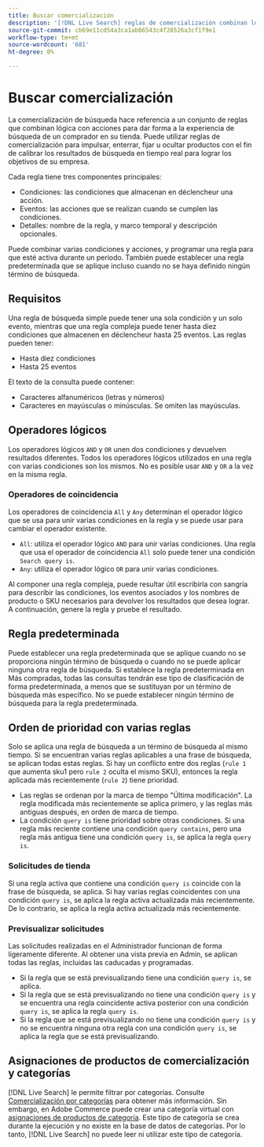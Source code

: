```yaml
---
title: Buscar comercialización
description: '[!DNL Live Search] reglas de comercialización combinan lógica con acciones para dar forma a la experiencia de compra.'
source-git-commit: cb69e11cd54a3ca1ab66543c4f28526a3cf1f9e1
workflow-type: tm+mt
source-wordcount: '681'
ht-degree: 0%

---
```


# Buscar comercialización

La comercialización de búsqueda hace referencia a un conjunto de reglas que combinan lógica con acciones para dar forma a la experiencia de búsqueda de un comprador en su tienda. Puede utilizar reglas de comercialización para impulsar, enterrar, fijar u ocultar productos con el fin de calibrar los resultados de búsqueda en tiempo real para lograr los objetivos de su empresa.

Cada regla tiene tres componentes principales:

* Condiciones: las condiciones que almacenan en déclencheur una acción.
* Eventos: las acciones que se realizan cuando se cumplen las condiciones.
* Detalles: nombre de la regla, y marco temporal y descripción opcionales.

Puede combinar varias condiciones y acciones, y programar una regla para que esté activa durante un periodo. También puede establecer una regla predeterminada que se aplique incluso cuando no se haya definido ningún término de búsqueda.

## Requisitos

Una regla de búsqueda simple puede tener una sola condición y un solo evento, mientras que una regla compleja puede tener hasta diez condiciones que almacenen en déclencheur hasta 25 eventos.
Las reglas pueden tener:

* Hasta diez condiciones
* Hasta 25 eventos

El texto de la consulta puede contener:

* Caracteres alfanuméricos (letras y números)
* Caracteres en mayúsculas o minúsculas. Se omiten las mayúsculas.

## Operadores lógicos

Los operadores lógicos `AND` y `OR` unen dos condiciones y devuelven resultados diferentes. Todos los operadores lógicos utilizados en una regla con varias condiciones son los mismos. No es posible usar `AND` y `OR` a la vez en la misma regla.

### Operadores de coincidencia

Los operadores de coincidencia `All` y `Any` determinan el operador lógico que se usa para unir varias condiciones en la regla y se puede usar para cambiar el operador existente.

* `All`: utiliza el operador lógico `AND` para unir varias condiciones. Una regla que usa el operador de coincidencia `All` solo puede tener una condición `Search query is`.
* `Any`: utiliza el operador lógico `OR` para unir varias condiciones.

Al componer una regla compleja, puede resultar útil escribirla con sangría para describir las condiciones, los eventos asociados y los nombres de producto o SKU necesarios para devolver los resultados que desea lograr. A continuación, genere la regla y pruebe el resultado.

## Regla predeterminada

Puede establecer una regla predeterminada que se aplique cuando no se proporciona ningún término de búsqueda o cuando no se puede aplicar ninguna otra regla de búsqueda. Si establece la regla predeterminada en Más compradas, todas las consultas tendrán ese tipo de clasificación de forma predeterminada, a menos que se sustituyan por un término de búsqueda más específico. No se puede establecer ningún término de búsqueda para la regla predeterminada.

## Orden de prioridad con varias reglas

Solo se aplica una regla de búsqueda a un término de búsqueda al mismo tiempo.
Si se encuentran varias reglas aplicables a una frase de búsqueda, se aplican todas estas reglas. Si hay un conflicto entre dos reglas (`rule 1` que aumenta sku1 pero `rule 2` oculta el mismo SKU), entonces la regla aplicada más recientemente (`rule 2`) tiene prioridad.

* Las reglas se ordenan por la marca de tiempo &quot;Última modificación&quot;. La regla modificada más recientemente se aplica primero, y las reglas más antiguas después, en orden de marca de tiempo.
* La condición `query is` tiene prioridad sobre otras condiciones. Si una regla más reciente contiene una condición `query contains`, pero una regla más antigua tiene una condición `query is`, se aplica la regla `query is`.

### Solicitudes de tienda

Si una regla activa que contiene una condición `query is` coincide con la frase de búsqueda, se aplica. Si hay varias reglas coincidentes con una condición `query is`, se aplica la regla activa actualizada más recientemente.
De lo contrario, se aplica la regla activa actualizada más recientemente.

### Previsualizar solicitudes

Las solicitudes realizadas en el Administrador funcionan de forma ligeramente diferente. Al obtener una vista previa en Admin, se aplican todas las reglas, incluidas las caducadas y programadas.

* Si la regla que se está previsualizando tiene una condición `query is`, se aplica.
* Si la regla que se está previsualizando no tiene una condición `query is` y se encuentra una regla coincidente activa posterior con una condición `query is`, se aplica la regla `query is`.
* Si la regla que se está previsualizando no tiene una condición `query is` y no se encuentra ninguna otra regla con una condición `query is`, se aplica la regla que se está previsualizando.

## Asignaciones de productos de comercialización y categorías

[!DNL Live Search] le permite filtrar por categorías. Consulte [Comercialización por categorías](category-merch.md) para obtener más información.
Sin embargo, en Adobe Commerce puede crear una categoría virtual con [asignaciones de productos de categoría](https://experienceleague.adobe.com/docs/commerce-admin/catalog/categories/products-in-category/categories-product-assignments.html). Este tipo de categoría se crea durante la ejecución y no existe en la base de datos de categorías. Por lo tanto, [!DNL Live Search] no puede leer ni utilizar este tipo de categoría.
